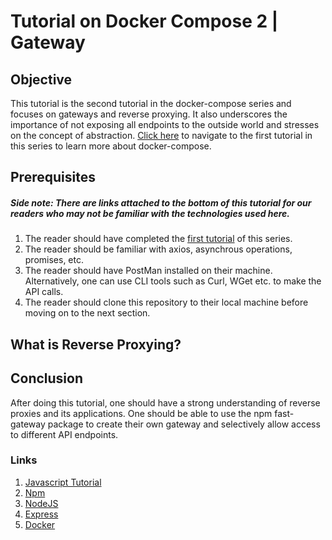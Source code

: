 # Tutorial on Docker Compose 2 | Gateway

## Objective
This tutorial is the second tutorial in the docker-compose series and focuses on gateways and reverse proxying. It also underscores the importance of not exposing all endpoints to the outside world and stresses on the concept of abstraction. [Click here](https://github.com/scalable-web-systems/docker-compose-node) to navigate to the first tutorial in this series to learn more about docker-compose.

## Prerequisites
##### Side note: There are links attached to the bottom of this tutorial for our readers who may not be familiar with the technologies used here.
1. The reader should have completed the [first tutorial](https://github.com/scalable-web-systems/docker-compose-node) of this series. 
2. The reader should be familiar with axios, asynchrous operations, promises, etc.
3. The reader should have PostMan installed on their machine. Alternatively, one can use CLI tools such as Curl, WGet etc. to make the API calls.
4. The reader should clone this repository to their local machine before moving on to the next section.

## What is Reverse Proxying?


## Conclusion
After doing this tutorial, one should have a strong understanding of reverse proxies and its applications. One should be able to use the npm fast-gateway package to create their own gateway and selectively allow access to different API endpoints.

### Links
1. [Javascript Tutorial](https://www.w3schools.com/js/)
2. [Npm](https://www.npmjs.com/)
3. [NodeJS](https://nodejs.org/en/docs/)
4. [Express](https://expressjs.com/en/starter/hello-world.html)
5. [Docker](https://docs.docker.com/get-started/)


